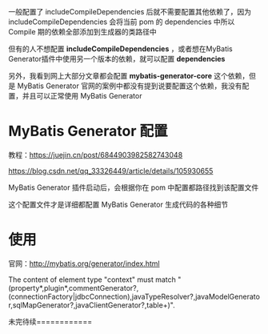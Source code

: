 一般配置了 includeCompileDependencies 后就不需要配置其他依赖了，因为 includeCompileDependencies 会将当前 pom 的 dependencies 中所以 Compile 期的依赖全部添加到生成器的类路径中



但有的人不想配置 **includeCompileDependencies** ，或者想在MyBatis Generator插件中使用另一个版本的依赖，就可以配置 **dependencies**

另外，我看到网上大部分文章都会配置 **mybatis-generator-core** 这个依赖，但是 MyBatis Generator 官网的案例中都没有提到说要配置这个依赖，我没有配置，并且可以正常使用 MyBatis Generator

# MyBatis Generator 配置

教程：https://juejin.cn/post/6844903982582743048

https://blog.csdn.net/qq_33326449/article/details/105930655

MyBatis Generator 插件启动后，会根据你在 pom 中配置都路径找到该配置文件

这个配置文件才是详细都配置 MyBatis Generator 生成代码的各种细节



# 使用

官网：http://mybatis.org/generator/index.html



The content of element type "context" must match "(property*,plugin*,commentGenerator?,(connectionFactory|jdbcConnection),javaTypeResolver?,javaModelGenerator,sqlMapGenerator?,javaClientGenerator?,table+)".


未完待续============

